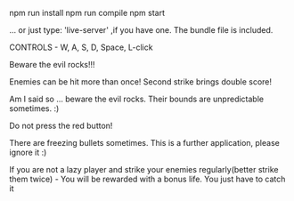 npm run install
npm run compile
npm start

... or just type: 'live-server' ,if you have one. The bundle file is included.

CONTROLS - W, A, S, D, Space, L-click

 Beware the evil rocks!!!
 
 Enemies can be hit more than once! Second strike brings double score!

 Am I said so ... beware the evil rocks. Their bounds are unpredictable sometimes. :) 

 Do not press the red button!

 There are freezing bullets sometimes. This is a further application, please ignore it :)

 If you are not a lazy player and strike your enemies regularly(better strike them twice) - You will be rewarded with a bonus life.
  You just have to catch it

